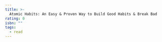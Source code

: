```yaml
---
title: >-
  Atomic Habits: An Easy & Proven Way to Build Good Habits & Break Bad Ones
rating: 0
isbn: ""
tags:
  - read
---
```


